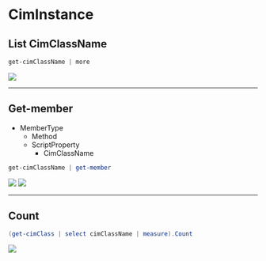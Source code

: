# CimInstance

## List CimClassName
````powershell
get-cimClassName | more
````
[<img src="https://i.imgur.com/SbYDBH6.png">](https://i.imgur.com/SbYDBH6.png)

---

## Get-member
* MemberType
  * Method
  * ScriptProperty
    * CimClassName
````powershell
get-cimClassName | get-member
````
[<img src="https://i.imgur.com/YTIpuP2.png">](https://i.imgur.com/YTIpuP2.png)
[<img src="https://i.imgur.com/Xwk9byR.png">](https://i.imgur.com/Xwk9byR.png)

---

## Count
````powershell
(get-cimClass | select cimClassName | measure).Count
````
[<img src="https://i.imgur.com/UcPiZ6m.png">](https://i.imgur.com/UcPiZ6m.png)
